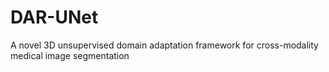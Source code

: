 # DAR-UNet
A novel 3D unsupervised domain adaptation framework for cross-modality medical image segmentation
